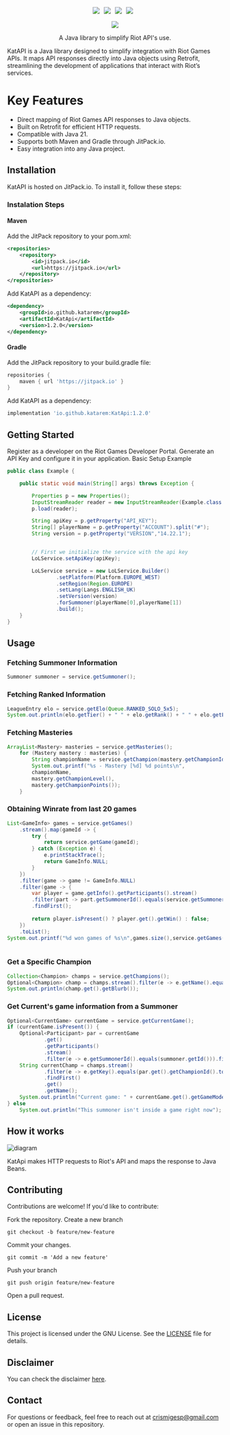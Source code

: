 
<div align='center' style='display:flex;flex-direction:row;justify-content:center;'>
    <img style='margin-right:10px;' src='https://img.shields.io/badge/java-21-yellow'>
    <img style='margin-right:10px;' src='https://img.shields.io/badge/retrofit-2-red'>
    <img style='margin-right:10px;' src='https://img.shields.io/badge/tests-passing-green'>
    <img style='margin-right:10px;' src='https://img.shields.io/badge/jitpack.io-host-blue'>
</div>
<br>
<div align='center'>
<img src='./docs/images/katapi_logo.png'>
</div>
<p align='center'>A Java library to simplify Riot API's use.</p>


KatAPI is a Java library designed to simplify integration with Riot Games APIs. It maps API responses directly into Java objects using Retrofit, streamlining the development of applications that interact with Riot’s services.

# Key Features
* Direct mapping of Riot Games API responses to Java objects.
* Built on Retrofit for efficient HTTP requests.
* Compatible with Java 21.
* Supports both Maven and Gradle through JitPack.io.
* Easy integration into any Java project.

## Installation
KatAPI is hosted on JitPack.io. To install it, follow these steps:

### Instalation Steps

#### Maven
Add the JitPack repository to your pom.xml:

```xml
<repositories>
    <repository>
        <id>jitpack.io</id>
        <url>https://jitpack.io</url>
    </repository>
</repositories>
```
Add KatAPI as a dependency:
```xml
<dependency>
    <groupId>io.github.katarem</groupId>
    <artifactId>KatApi</artifactId>
    <version>1.2.0</version>
</dependency>
```
#### Gradle
Add the JitPack repository to your build.gradle file:
```gradle
repositories {
    maven { url 'https://jitpack.io' }
}
```
Add KatAPI as a dependency:
```gradle
implementation 'io.github.katarem:KatApi:1.2.0'
```
## Getting Started
Register as a developer on the Riot Games Developer Portal.
Generate an API Key and configure it in your application.
Basic Setup Example
```java
public class Example {

    public static void main(String[] args) throws Exception {

        Properties p = new Properties();
        InputStreamReader reader = new InputStreamReader(Example.class.getResourceAsStream("/config.properties"), Charset.forName("UTF8"));
        p.load(reader);

        String apiKey = p.getProperty("API_KEY");
        String[] playerName = p.getProperty("ACCOUNT").split("#");
        String version = p.getProperty("VERSION","14.22.1");


        // First we initialize the service with the api key
        LoLService.setApiKey(apiKey);

        LoLService service = new LoLService.Builder()
                .setPlatform(Platform.EUROPE_WEST)
                .setRegion(Region.EUROPE)
                .setLang(Langs.ENGLISH_UK)
                .setVersion(version)
                .forSummoner(playerName[0],playerName[1])
                .build();
    }
}
```
## Usage
### Fetching Summoner Information
```java
Summoner summoner = service.getSummoner();
```
### Fetching Ranked Information
```java
LeagueEntry elo = service.getElo(Queue.RANKED_SOLO_5x5);
System.out.println(elo.getTier() + " " + elo.getRank() + " " + elo.getLeaguePoints() + "LP");
```
### Fetching Masteries
```java
ArrayList<Mastery> masteries = service.getMasteries();
    for (Mastery mastery : masteries) {
        String championName = service.getChampion(mastery.getChampionId().toString()).getName();
        System.out.printf("%s - Mastery [%d] %d points\n",
        championName,
        mastery.getChampionLevel(),
        mastery.getChampionPoints());
    }
```
### Obtaining Winrate from last 20 games
```java
List<GameInfo> games = service.getGames()
    .stream().map(gameId -> {
        try {
            return service.getGame(gameId);
        } catch (Exception e) {
            e.printStackTrace();
            return GameInfo.NULL;
        }
    })
    .filter(game -> game != GameInfo.NULL)
    .filter(game -> {
        var player = game.getInfo().getParticipants().stream()
        .filter(part -> part.getSummonerId().equals(service.getSummoner().getId()))
        .findFirst();
    
        return player.isPresent() ? player.get().getWin() : false;
    })
    .toList();
System.out.printf("%d won games of %s\n",games.size(),service.getGames().size());
            
```
### Get a Specific Champion
```java
Collection<Champion> champs = service.getChampions();
Optional<Champion> champ = champs.stream().filter(e -> e.getName().equals("Katarina")).findAny();
System.out.println(champ.get().getBlurb());
```
### Get Current's game information from a Summoner
```java
Optional<CurrentGame> currentGame = service.getCurrentGame();
if (currentGame.isPresent()) {
    Optional<Participant> par = currentGame
            .get()
            .getParticipants()
            .stream()
            .filter(e -> e.getSummonerId().equals(summoner.getId())).findFirst();
    String currentChamp = champs.stream()
            .filter(e -> e.getKey().equals(par.get().getChampionId().toString()))
            .findFirst()
            .get()
            .getName();
    System.out.println("Current game: " + currentGame.get().getGameMode() + " playing " + currentChamp);
} else
    System.out.println("This summoner isn't inside a game right now");
```
<!-- Add an image or diagram here explaining how KatAPI interacts with Riot's APIs -->
## How it works

![diagram](./docs/images/katapi.drawio.svg)

KatApi makes HTTP requests to Riot's API and maps the response to Java Beans.

## Contributing
Contributions are welcome! If you'd like to contribute:

Fork the repository.
Create a new branch
```git
git checkout -b feature/new-feature
```
Commit your changes.
```
git commit -m 'Add a new feature'
```
Push your branch
```
git push origin feature/new-feature
```
Open a pull request.
## License
This project is licensed under the GNU License. See the [LICENSE](./LICENSE) file for details.

## Disclaimer
You can check the disclaimer [here](https://www.termsfeed.com/live/cd778ad4-675d-40f8-a4a5-5be2829d2cd1).

## Contact
For questions or feedback, feel free to reach out at crismigesp@gmail.com or open an issue in this repository.
